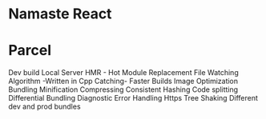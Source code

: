 # Namaste React

# Parcel
Dev build
Local Server
HMR - Hot Module Replacement
File Watching Algorithm -Written in Cpp
Catching- Faster Builds
Image Optimization
Bundling
Minification
Compressing
Consistent Hashing 
Code splitting
Differential Bundling
Diagnostic 
Error Handling
Https 
Tree Shaking
Different dev and prod bundles